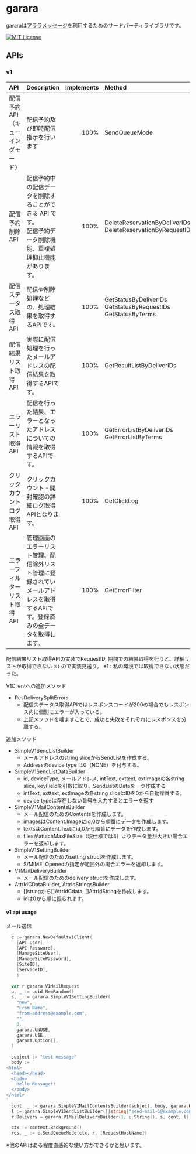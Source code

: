 # garara
gararaは[アララメッセージ](https://am.arara.com/)を利用するためのサードパーティライブラリです。

[![MIT License](http://img.shields.io/badge/license-MIT-blue.svg?style=flat)](https://opensource.org/licenses/mit-license.php)

## APIs

### v1

| API                    | Description                                                      | Implements | Method                                                             |
|:-----------------------|:-----------------------------------------------------------------|-----------:|:-------------------------------------------------------------------|
| 配信予約API<br>（キューイングモード） | 配信予約及び即時配信指示を行います                                                |       100% | SendQueueMode                                                      |
| 配信予約削除API              | 配信予約中の配信データを削除することができる API です。<br>配信予約データ削除機能、重複処理抑止機能があります。     |       100% | DeleteReservationByDeliverIDs<br>DeleteReservationByRequestIDs     |
| 配信ステータス取得API           | 配信や削除処理などの、処理結果を取得するAPIです。                                       |       100% | GetStatusByDeliverIDs<br>GetStatusByRequestIDs<br>GetStatusByTerms |
| 配信結果リスト取得API           | 実際に配信処理を行ったメールアドレスの配信結果を取得するAPIです。                               |       100% | GetResultListByDeliverIDs                                          |
| エラーリスト取得API            | 配信を行った結果、エラーとなったアドレスについての情報を取得するAPIです。                           |       100% | GetErrorListByDeliverIDs<br>GetErrorListByTerms                    |
| クリックカウントログ取得API        | クリックカウント・開封確認の詳細ログ取得APIとなります。                                    |       100% | GetClickLog                                                        |
| エラーフィルターリスト取得API       | 管理画面のエラーリスト管理、配信除外リスト管理に登録されていメールアドレスを取得するAPIです。登録済みの全データを取得します。 |       100% | GetErrorFilter                                                     |

配信結果リスト取得APIの実装でRequestID, 期間での結果取得を行うと、詳細リストが取得できない `※1` ので実装見送り。
※1 : 私の環境では取得できない状態だった。

V1Clientへの追加メソッド
- ResDeliverySplitErrors
  - 配信ステータス取得APIではレスポンスコードが200の場合でもレスポンス内に個別にエラーが入っている。
  - 上記メソッドを噛ますことで、成功と失敗をそれぞれにレスポンスを分離する。


追加メソッド
- SimpleV1SendListBuilder
  - メールアドレスのstring sliceからSendListを作成する。
  - Addressのdevice type は0（NONE）を付与する。
- SimpleV1SendListDataBuilder
  - id, deviceType, メールアドレス, intText, exttext, extImageの各string slice, keyFieldを引数に取り、SendListのDataを一つ作成する
  - intText, exttext, extImageの各string sliceはIDを0から自動採番する。
  - device typeは存在しない番号を入力するとエラーを返す
- SimpleV1MailContentsBuilder
  - メール配信のためのContentsを作成します。
  - imagesはContent.Imageにid,0から順番にデータを作成します。
  - textsはContent.Textにid,0から順番にデータを作成します。
  - filesがattachMaxFileSize（現仕様では3）よりデータ量が大きい場合エラーを返却します。
- SimpleV1SettingBuilder
  - メール配信のためのsetting structを作成します。
  - S/MIME, Openedの指定が範囲外の場合エラーを返却します。
- V1MailDeliveryBuilder
  - メール配信のためのdelivery structを作成します。
- AttrIdCDataBuilder, AttrIdStringsBuilder
  - []stringから[]AttrIdCdata, []AttrIdStringを作成します。
  - idは0から順に振られます。

#### v1 api usage

メール送信
``` go
  c := garara.NewDefaultV1Client(
    [API User], 
    [API Password], 
    [ManageSiteUser], 
    [ManageSitePassword], 
    [SiteID], 
    [ServiceID],
    )
  
  var r garara.V1MailRequest
  u, _ := uuid.NewRandom()
  s, _ := garara.SimpleV1SettingBuilder(
    "now",
    "From Name",
    "from-address@example.com",
    "",
    0,
    garara.UNUSE,
    garara.USE,
    garara.Option{},
  )
  
  subject := "test message"
  body := `
<html>
  <head></head>
  <body>
    Hello Message!!
  </body>
</html>
`
  cont, _ := garara.SimpleV1MailContentsBuilder(subject, body, garara.HTML, nil, nil, nil)
  l := garara.SimpleV1SendListBuilder([]string{"send-mail-1@example.com", "send-mail-2@example.com"})
  r.Delivery = garara.V1MailDeliveryBuilder(1, u.String(), s, cont, l)
  
  ctx := context.Background()
  res, _ := c.SendQueueMode(ctx, r, [RequestHostName])
```

※他のAPIはある程度直感的な使い方ができるかと思います。